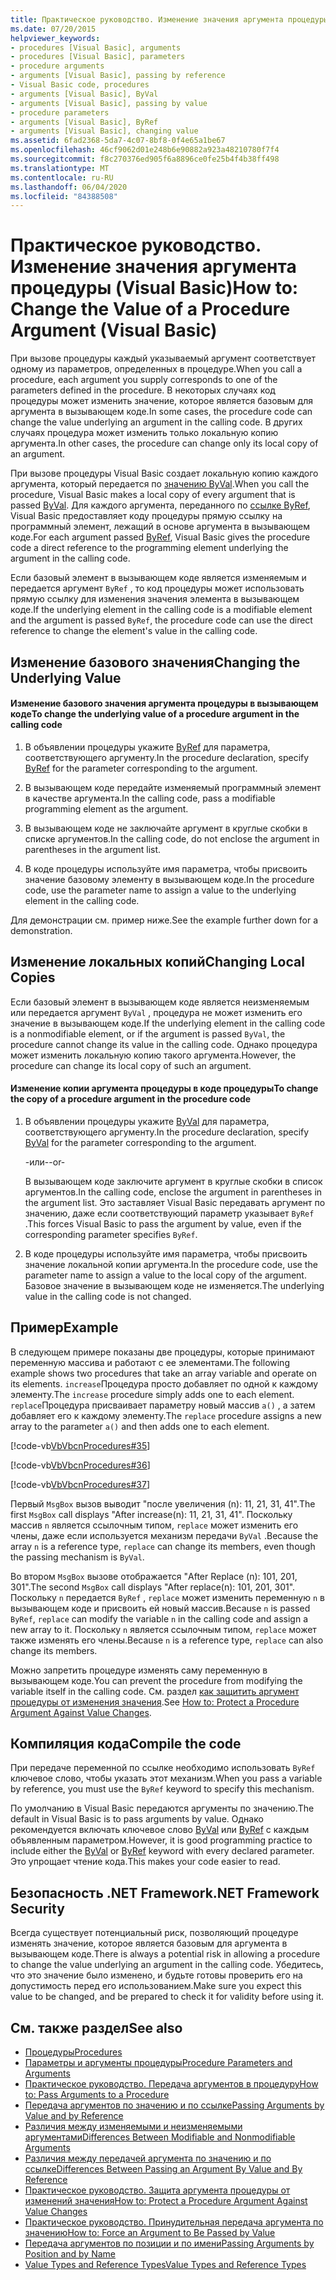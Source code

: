 ```yaml
---
title: Практическое руководство. Изменение значения аргумента процедуры
ms.date: 07/20/2015
helpviewer_keywords:
- procedures [Visual Basic], arguments
- procedures [Visual Basic], parameters
- procedure arguments
- arguments [Visual Basic], passing by reference
- Visual Basic code, procedures
- arguments [Visual Basic], ByVal
- arguments [Visual Basic], passing by value
- procedure parameters
- arguments [Visual Basic], ByRef
- arguments [Visual Basic], changing value
ms.assetid: 6fad2368-5da7-4c07-8bf8-0f4e65a1be67
ms.openlocfilehash: 46cf9062d01e248b6e90882a923a48210780f7f4
ms.sourcegitcommit: f8c270376ed905f6a8896ce0fe25b4f4b38ff498
ms.translationtype: MT
ms.contentlocale: ru-RU
ms.lasthandoff: 06/04/2020
ms.locfileid: "84388508"
---
```

# <a name="how-to-change-the-value-of-a-procedure-argument-visual-basic"></a><span data-ttu-id="e3c8b-102">Практическое руководство. Изменение значения аргумента процедуры (Visual Basic)</span><span class="sxs-lookup"><span data-stu-id="e3c8b-102">How to: Change the Value of a Procedure Argument (Visual Basic)</span></span>
<span data-ttu-id="e3c8b-103">При вызове процедуры каждый указываемый аргумент соответствует одному из параметров, определенных в процедуре.</span><span class="sxs-lookup"><span data-stu-id="e3c8b-103">When you call a procedure, each argument you supply corresponds to one of the parameters defined in the procedure.</span></span> <span data-ttu-id="e3c8b-104">В некоторых случаях код процедуры может изменить значение, которое является базовым для аргумента в вызывающем коде.</span><span class="sxs-lookup"><span data-stu-id="e3c8b-104">In some cases, the procedure code can change the value underlying an argument in the calling code.</span></span> <span data-ttu-id="e3c8b-105">В других случаях процедура может изменить только локальную копию аргумента.</span><span class="sxs-lookup"><span data-stu-id="e3c8b-105">In other cases, the procedure can change only its local copy of an argument.</span></span>  
  
 <span data-ttu-id="e3c8b-106">При вызове процедуры Visual Basic создает локальную копию каждого аргумента, который передается по [значению ByVal](../../../language-reference/modifiers/byval.md).</span><span class="sxs-lookup"><span data-stu-id="e3c8b-106">When you call the procedure, Visual Basic makes a local copy of every argument that is passed [ByVal](../../../language-reference/modifiers/byval.md).</span></span> <span data-ttu-id="e3c8b-107">Для каждого аргумента, переданного по [ссылке ByRef](../../../language-reference/modifiers/byref.md), Visual Basic предоставляет коду процедуры прямую ссылку на программный элемент, лежащий в основе аргумента в вызывающем коде.</span><span class="sxs-lookup"><span data-stu-id="e3c8b-107">For each argument passed [ByRef](../../../language-reference/modifiers/byref.md), Visual Basic gives the procedure code a direct reference to the programming element underlying the argument in the calling code.</span></span>  
  
 <span data-ttu-id="e3c8b-108">Если базовый элемент в вызывающем коде является изменяемым и передается аргумент `ByRef` , то код процедуры может использовать прямую ссылку для изменения значения элемента в вызывающем коде.</span><span class="sxs-lookup"><span data-stu-id="e3c8b-108">If the underlying element in the calling code is a modifiable element and the argument is passed `ByRef`, the procedure code can use the direct reference to change the element's value in the calling code.</span></span>  
  
## <a name="changing-the-underlying-value"></a><span data-ttu-id="e3c8b-109">Изменение базового значения</span><span class="sxs-lookup"><span data-stu-id="e3c8b-109">Changing the Underlying Value</span></span>  
  
#### <a name="to-change-the-underlying-value-of-a-procedure-argument-in-the-calling-code"></a><span data-ttu-id="e3c8b-110">Изменение базового значения аргумента процедуры в вызывающем коде</span><span class="sxs-lookup"><span data-stu-id="e3c8b-110">To change the underlying value of a procedure argument in the calling code</span></span>  
  
1. <span data-ttu-id="e3c8b-111">В объявлении процедуры укажите [ByRef](../../../language-reference/modifiers/byref.md) для параметра, соответствующего аргументу.</span><span class="sxs-lookup"><span data-stu-id="e3c8b-111">In the procedure declaration, specify [ByRef](../../../language-reference/modifiers/byref.md) for the parameter corresponding to the argument.</span></span>  
  
2. <span data-ttu-id="e3c8b-112">В вызывающем коде передайте изменяемый программный элемент в качестве аргумента.</span><span class="sxs-lookup"><span data-stu-id="e3c8b-112">In the calling code, pass a modifiable programming element as the argument.</span></span>  
  
3. <span data-ttu-id="e3c8b-113">В вызывающем коде не заключайте аргумент в круглые скобки в списке аргументов.</span><span class="sxs-lookup"><span data-stu-id="e3c8b-113">In the calling code, do not enclose the argument in parentheses in the argument list.</span></span>  
  
4. <span data-ttu-id="e3c8b-114">В коде процедуры используйте имя параметра, чтобы присвоить значение базовому элементу в вызывающем коде.</span><span class="sxs-lookup"><span data-stu-id="e3c8b-114">In the procedure code, use the parameter name to assign a value to the underlying element in the calling code.</span></span>  
  
 <span data-ttu-id="e3c8b-115">Для демонстрации см. пример ниже.</span><span class="sxs-lookup"><span data-stu-id="e3c8b-115">See the example further down for a demonstration.</span></span>  
  
## <a name="changing-local-copies"></a><span data-ttu-id="e3c8b-116">Изменение локальных копий</span><span class="sxs-lookup"><span data-stu-id="e3c8b-116">Changing Local Copies</span></span>  
 <span data-ttu-id="e3c8b-117">Если базовый элемент в вызывающем коде является неизменяемым или передается аргумент `ByVal` , процедура не может изменить его значение в вызывающем коде.</span><span class="sxs-lookup"><span data-stu-id="e3c8b-117">If the underlying element in the calling code is a nonmodifiable element, or if the argument is passed `ByVal`, the procedure cannot change its value in the calling code.</span></span> <span data-ttu-id="e3c8b-118">Однако процедура может изменить локальную копию такого аргумента.</span><span class="sxs-lookup"><span data-stu-id="e3c8b-118">However, the procedure can change its local copy of such an argument.</span></span>  
  
#### <a name="to-change-the-copy-of-a-procedure-argument-in-the-procedure-code"></a><span data-ttu-id="e3c8b-119">Изменение копии аргумента процедуры в коде процедуры</span><span class="sxs-lookup"><span data-stu-id="e3c8b-119">To change the copy of a procedure argument in the procedure code</span></span>  
  
1. <span data-ttu-id="e3c8b-120">В объявлении процедуры укажите [ByVal](../../../language-reference/modifiers/byval.md) для параметра, соответствующего аргументу.</span><span class="sxs-lookup"><span data-stu-id="e3c8b-120">In the procedure declaration, specify [ByVal](../../../language-reference/modifiers/byval.md) for the parameter corresponding to the argument.</span></span>  
  
     <span data-ttu-id="e3c8b-121">-или-</span><span class="sxs-lookup"><span data-stu-id="e3c8b-121">-or-</span></span>  
  
     <span data-ttu-id="e3c8b-122">В вызывающем коде заключите аргумент в круглые скобки в список аргументов.</span><span class="sxs-lookup"><span data-stu-id="e3c8b-122">In the calling code, enclose the argument in parentheses in the argument list.</span></span> <span data-ttu-id="e3c8b-123">Это заставляет Visual Basic передавать аргумент по значению, даже если соответствующий параметр указывает `ByRef` .</span><span class="sxs-lookup"><span data-stu-id="e3c8b-123">This forces Visual Basic to pass the argument by value, even if the corresponding parameter specifies `ByRef`.</span></span>  
  
2. <span data-ttu-id="e3c8b-124">В коде процедуры используйте имя параметра, чтобы присвоить значение локальной копии аргумента.</span><span class="sxs-lookup"><span data-stu-id="e3c8b-124">In the procedure code, use the parameter name to assign a value to the local copy of the argument.</span></span> <span data-ttu-id="e3c8b-125">Базовое значение в вызывающем коде не изменяется.</span><span class="sxs-lookup"><span data-stu-id="e3c8b-125">The underlying value in the calling code is not changed.</span></span>  
  
## <a name="example"></a><span data-ttu-id="e3c8b-126">Пример</span><span class="sxs-lookup"><span data-stu-id="e3c8b-126">Example</span></span>  
 <span data-ttu-id="e3c8b-127">В следующем примере показаны две процедуры, которые принимают переменную массива и работают с ее элементами.</span><span class="sxs-lookup"><span data-stu-id="e3c8b-127">The following example shows two procedures that take an array variable and operate on its elements.</span></span> <span data-ttu-id="e3c8b-128">`increase`Процедура просто добавляет по одной к каждому элементу.</span><span class="sxs-lookup"><span data-stu-id="e3c8b-128">The `increase` procedure simply adds one to each element.</span></span> <span data-ttu-id="e3c8b-129">`replace`Процедура присваивает параметру новый массив `a()` , а затем добавляет его к каждому элементу.</span><span class="sxs-lookup"><span data-stu-id="e3c8b-129">The `replace` procedure assigns a new array to the parameter `a()` and then adds one to each element.</span></span>  
  
 [!code-vb[VbVbcnProcedures#35](~/samples/snippets/visualbasic/VS_Snippets_VBCSharp/VbVbcnProcedures/VB/Class1.vb#35)]  
  
 [!code-vb[VbVbcnProcedures#36](~/samples/snippets/visualbasic/VS_Snippets_VBCSharp/VbVbcnProcedures/VB/Class1.vb#36)]  
  
 [!code-vb[VbVbcnProcedures#37](~/samples/snippets/visualbasic/VS_Snippets_VBCSharp/VbVbcnProcedures/VB/Class1.vb#37)]  
  
 <span data-ttu-id="e3c8b-130">Первый `MsgBox` вызов выводит "после увеличения (n): 11, 21, 31, 41".</span><span class="sxs-lookup"><span data-stu-id="e3c8b-130">The first `MsgBox` call displays "After increase(n): 11, 21, 31, 41".</span></span> <span data-ttu-id="e3c8b-131">Поскольку массив `n` является ссылочным типом, `replace` может изменить его члены, даже если используется механизм передачи `ByVal` .</span><span class="sxs-lookup"><span data-stu-id="e3c8b-131">Because the array `n` is a reference type, `replace` can change its members, even though the passing mechanism is `ByVal`.</span></span>  
  
 <span data-ttu-id="e3c8b-132">Во втором `MsgBox` вызове отображается "After Replace (n): 101, 201, 301".</span><span class="sxs-lookup"><span data-stu-id="e3c8b-132">The second `MsgBox` call displays "After replace(n): 101, 201, 301".</span></span> <span data-ttu-id="e3c8b-133">Поскольку `n` передается `ByRef` , `replace` может изменить переменную `n` в вызывающем коде и присвоить ей новый массив.</span><span class="sxs-lookup"><span data-stu-id="e3c8b-133">Because `n` is passed `ByRef`, `replace` can modify the variable `n` in the calling code and assign a new array to it.</span></span> <span data-ttu-id="e3c8b-134">Поскольку `n` является ссылочным типом, `replace` может также изменять его члены.</span><span class="sxs-lookup"><span data-stu-id="e3c8b-134">Because `n` is a reference type, `replace` can also change its members.</span></span>  
  
 <span data-ttu-id="e3c8b-135">Можно запретить процедуре изменять саму переменную в вызывающем коде.</span><span class="sxs-lookup"><span data-stu-id="e3c8b-135">You can prevent the procedure from modifying the variable itself in the calling code.</span></span> <span data-ttu-id="e3c8b-136">См. раздел [как защитить аргумент процедуры от изменения значения](./how-to-protect-a-procedure-argument-against-value-changes.md).</span><span class="sxs-lookup"><span data-stu-id="e3c8b-136">See [How to: Protect a Procedure Argument Against Value Changes](./how-to-protect-a-procedure-argument-against-value-changes.md).</span></span>  
  
## <a name="compile-the-code"></a><span data-ttu-id="e3c8b-137">Компиляция кода</span><span class="sxs-lookup"><span data-stu-id="e3c8b-137">Compile the code</span></span>  
 <span data-ttu-id="e3c8b-138">При передаче переменной по ссылке необходимо использовать `ByRef` ключевое слово, чтобы указать этот механизм.</span><span class="sxs-lookup"><span data-stu-id="e3c8b-138">When you pass a variable by reference, you must use the `ByRef` keyword to specify this mechanism.</span></span>  
  
 <span data-ttu-id="e3c8b-139">По умолчанию в Visual Basic передаются аргументы по значению.</span><span class="sxs-lookup"><span data-stu-id="e3c8b-139">The default in Visual Basic is to pass arguments by value.</span></span> <span data-ttu-id="e3c8b-140">Однако рекомендуется включать ключевое слово [ByVal](../../../language-reference/modifiers/byval.md) или [ByRef](../../../language-reference/modifiers/byref.md) с каждым объявленным параметром.</span><span class="sxs-lookup"><span data-stu-id="e3c8b-140">However, it is good programming practice to include either the [ByVal](../../../language-reference/modifiers/byval.md) or [ByRef](../../../language-reference/modifiers/byref.md) keyword with every declared parameter.</span></span> <span data-ttu-id="e3c8b-141">Это упрощает чтение кода.</span><span class="sxs-lookup"><span data-stu-id="e3c8b-141">This makes your code easier to read.</span></span>  
  
## <a name="net-framework-security"></a><span data-ttu-id="e3c8b-142">Безопасность .NET Framework</span><span class="sxs-lookup"><span data-stu-id="e3c8b-142">.NET Framework Security</span></span>  
 <span data-ttu-id="e3c8b-143">Всегда существует потенциальный риск, позволяющий процедуре изменять значение, которое является базовым для аргумента в вызывающем коде.</span><span class="sxs-lookup"><span data-stu-id="e3c8b-143">There is always a potential risk in allowing a procedure to change the value underlying an argument in the calling code.</span></span> <span data-ttu-id="e3c8b-144">Убедитесь, что это значение было изменено, и будьте готовы проверить его на допустимость перед его использованием.</span><span class="sxs-lookup"><span data-stu-id="e3c8b-144">Make sure you expect this value to be changed, and be prepared to check it for validity before using it.</span></span>  
  
## <a name="see-also"></a><span data-ttu-id="e3c8b-145">См. также раздел</span><span class="sxs-lookup"><span data-stu-id="e3c8b-145">See also</span></span>

- [<span data-ttu-id="e3c8b-146">Процедуры</span><span class="sxs-lookup"><span data-stu-id="e3c8b-146">Procedures</span></span>](./index.md)
- [<span data-ttu-id="e3c8b-147">Параметры и аргументы процедуры</span><span class="sxs-lookup"><span data-stu-id="e3c8b-147">Procedure Parameters and Arguments</span></span>](./procedure-parameters-and-arguments.md)
- [<span data-ttu-id="e3c8b-148">Практическое руководство. Передача аргументов в процедуру</span><span class="sxs-lookup"><span data-stu-id="e3c8b-148">How to: Pass Arguments to a Procedure</span></span>](./how-to-pass-arguments-to-a-procedure.md)
- [<span data-ttu-id="e3c8b-149">Передача аргументов по значению и по ссылке</span><span class="sxs-lookup"><span data-stu-id="e3c8b-149">Passing Arguments by Value and by Reference</span></span>](./passing-arguments-by-value-and-by-reference.md)
- [<span data-ttu-id="e3c8b-150">Различия между изменяемыми и неизменяемыми аргументами</span><span class="sxs-lookup"><span data-stu-id="e3c8b-150">Differences Between Modifiable and Nonmodifiable Arguments</span></span>](./differences-between-modifiable-and-nonmodifiable-arguments.md)
- [<span data-ttu-id="e3c8b-151">Различия между передачей аргумента по значению и по ссылке</span><span class="sxs-lookup"><span data-stu-id="e3c8b-151">Differences Between Passing an Argument By Value and By Reference</span></span>](./differences-between-passing-an-argument-by-value-and-by-reference.md)
- [<span data-ttu-id="e3c8b-152">Практическое руководство. Защита аргумента процедуры от изменений значения</span><span class="sxs-lookup"><span data-stu-id="e3c8b-152">How to: Protect a Procedure Argument Against Value Changes</span></span>](./how-to-protect-a-procedure-argument-against-value-changes.md)
- [<span data-ttu-id="e3c8b-153">Практическое руководство. Принудительная передача аргумента по значению</span><span class="sxs-lookup"><span data-stu-id="e3c8b-153">How to: Force an Argument to Be Passed by Value</span></span>](./how-to-force-an-argument-to-be-passed-by-value.md)
- [<span data-ttu-id="e3c8b-154">Передача аргументов по позиции и по имени</span><span class="sxs-lookup"><span data-stu-id="e3c8b-154">Passing Arguments by Position and by Name</span></span>](./passing-arguments-by-position-and-by-name.md)
- [<span data-ttu-id="e3c8b-155">Value Types and Reference Types</span><span class="sxs-lookup"><span data-stu-id="e3c8b-155">Value Types and Reference Types</span></span>](../data-types/value-types-and-reference-types.md)
